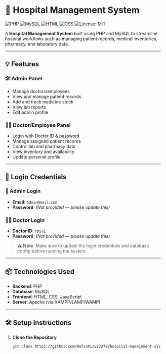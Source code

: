 # 🏥 Hospital Management System

![PHP](https://img.shields.io/badge/PHP-777BB4?style=for-the-badge&logo=php&logoColor=white)
![MySQL](https://img.shields.io/badge/MySQL-00758F?style=for-the-badge&logo=mysql&logoColor=white)
![HTML](https://img.shields.io/badge/HTML-E34F26?style=for-the-badge&logo=html5&logoColor=white)
![CSS](https://img.shields.io/badge/CSS-1572B6?style=for-the-badge&logo=css3&logoColor=white)
![License: MIT](https://img.shields.io/badge/License-MIT-yellow.svg?style=for-the-badge)

A **Hospital Management System** built using PHP and MySQL to streamline hospital workflows such as managing patient records, medical inventories, pharmacy, and laboratory data.

---

## 💡 Features

### 🛠 Admin Panel
- Manage doctors/employees
- View and manage patient records
- Add and track medicine stock
- View lab reports
- Edit admin profile

### 👨‍⚕️ Doctor/Employee Panel
- Login with Doctor ID & password
- Manage assigned patient records
- Control lab and pharmacy data
- View inventory and availability
- Update personal profile

---

## 🔐 Login Credentials

### 👤 Admin Login
- **Email**: `admin@mail.com`  
- **Password**: *(Not provided — please update this)*

### 👨‍⚕️ Doctor Login
- **Doctor ID**: `YDS7L`  
- **Password**: *(Not provided — please update this)*

> ⚠️ **Note**: Make sure to update the login credentials and database config before running the system.

---

## 📦 Technologies Used

- **Backend**: PHP
- **Database**: MySQL
- **Frontend**: HTML, CSS, JavaScript
- **Server**: Apache (via XAMPP/LAMP/WAMP)

---

## 🛠️ Setup Instructions

1. **Clone the Repository**  
   ```bash
   git clone https://github.com/HafsaRizvi2278/hospital-management-system.git


#


